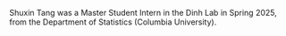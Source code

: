 Shuxin Tang was a Master Student Intern in the Dinh Lab in Spring 2025, from the Department of Statistics (Columbia University).
